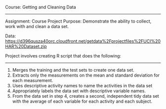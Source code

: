 Course: Getting and Cleaning Data
******************************************************************************************************
Assignment: Course Project 
Purpose: Demonstrate the ability to collect, work with and clean a data set.

Data: https://d396qusza40orc.cloudfront.net/getdata%2Fprojectfiles%2FUCI%20HAR%20Dataset.zip

Project involves creating R script that does the following:
******************************************************************************************************
1. Merges the training and the test sets to create one data set.
2. Extracts only the measurements on the mean and standard deviation for each measurement.
3. Uses descriptive activity names to name the activities in the data set
4. Appropriately labels the data set with descriptive variable names.
5. From the data set in step 4, creates a second, independent tidy data set with the average of each variable for each activity and each subject.